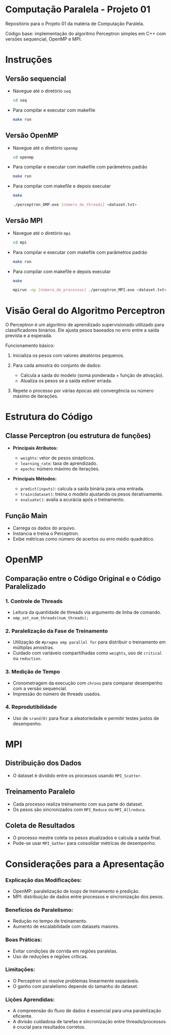 # Computação Paralela - Projeto 01

Repositório para o Projeto 01 da matéria de Computação Paralela.

Código base: implementação do algoritmo Perceptron simples em C++ com versões sequencial, OpenMP e MPI.  

# Instruções

## Versão sequencial
- Navegue até o diretório `seq`
    ```bash
    cd seq
    ```

- Para compilar e executar com makefile
    ```bash
    make run
    ```

## Versão OpenMP
- Navegue até o diretório `openmp`
    ```bash
    cd openmp
    ```

- Para compilar e executar com makefile com parâmetros padrão
    ```bash
    make run
    ```

- Para compilar com makefile e depois executar  
    ```bash
    make
    ```

    ```bash
    ./perceptron_OMP.exe [número_de_threads] <dataset.txt>
    ```

## Versão MPI
- Navegue até o diretório `mpi`
    ```bash
    cd mpi
    ```

- Para compilar e executar com makefile com parâmetros padrão
    ```bash
    make run
    ```

- Para compilar com makefile e depois executar  
    ```bash
    make
    ```

    ```bash
    mpirun -np [número_de_processos] ./perceptron_MPI.exe <dataset.txt>
    ```

# Visão Geral do Algoritmo Perceptron  

O Perceptron é um algoritmo de aprendizado supervisionado utilizado para classificadores binários. Ele ajusta pesos baseados no erro entre a saída prevista e a esperada.  

Funcionamento básico:

1. Inicializa os pesos com valores aleatórios pequenos.

2. Para cada amostra do conjunto de dados:
   - Calcula a saída do modelo (soma ponderada + função de ativação).
   - Atualiza os pesos se a saída estiver errada.

3. Repete o processo por várias épocas até convergência ou número máximo de iterações.

# Estrutura do Código

## Classe Perceptron (ou estrutura de funções)
- **Principais Atributos:**
    - `weights`: vetor de pesos sinápticos.
    - `learning_rate`: taxa de aprendizado.
    - `epochs`: número máximo de iterações.

- **Principais Métodos:**
    - `predict(inputs)`: calcula a saída binária para uma entrada.
    - `train(dataset)`: treina o modelo ajustando os pesos iterativamente.
    - `evaluate()`: avalia a acurácia após o treinamento.

## Função Main

- Carrega os dados do arquivo.
- Instancia e treina o Perceptron.
- Exibe métricas como número de acertos ou erro médio quadrático.

# OpenMP  

## Comparação entre o Código Original e o Código Paralelizado

### 1. Controle de Threads
- Leitura da quantidade de threads via argumento de linha de comando.
- `omp_set_num_threads(num_threads);`

### 2. Paralelização da Fase de Treinamento
- Utilização de `#pragma omp parallel for` para distribuir o treinamento em múltiplas amostras.
- Cuidado com variáveis compartilhadas como `weights`, uso de `critical` ou `reduction`.

### 3. Medição de Tempo
- Cronometragem da execução com `chrono` para comparar desempenho com a versão sequencial.
- Impressão do número de threads usados.

### 4. Reprodutibilidade
- Uso de `srand(0)` para fixar a aleatoriedade e permitir testes justos de desempenho.

# MPI  

## Distribuição dos Dados
- O dataset é dividido entre os processos usando `MPI_Scatter`.

## Treinamento Paralelo
- Cada processo realiza treinamento com sua parte do dataset.
- Os pesos são sincronizados com `MPI_Reduce` ou `MPI_Allreduce`.

## Coleta de Resultados
- O processo mestre coleta os pesos atualizados e calcula a saída final.
- Pode-se usar `MPI_Gather` para consolidar métricas de desempenho.

# Considerações para a Apresentação

### Explicação das Modificações:
- OpenMP: paralelização de loops de treinamento e predição.
- MPI: distribuição de dados entre processos e sincronização dos pesos.

### Benefícios do Paralelismo:
- Redução no tempo de treinamento.
- Aumento de escalabilidade com datasets maiores.

### Boas Práticas:
- Evitar condições de corrida em regiões paralelas.
- Uso de reduções e regiões críticas.

### Limitações:
- O Perceptron só resolve problemas linearmente separáveis.
- O ganho com paralelismo depende do tamanho do dataset.

### Lições Aprendidas:
- A compreensão do fluxo de dados é essencial para uma paralelização eficiente.
- A divisão cuidadosa de tarefas e sincronização entre threads/processos é crucial para resultados corretos.
